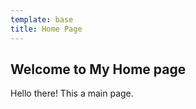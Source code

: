 ```yaml
---
template: base
title: Home Page
---
```


## Welcome to My Home page

Hello there! This a main page.
